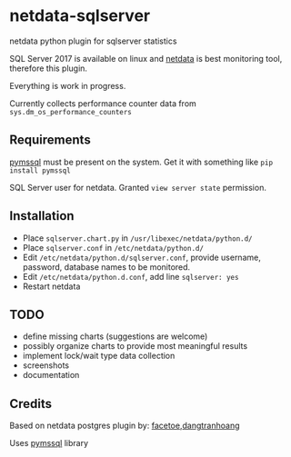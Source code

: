 # netdata-sqlserver
netdata python plugin for sqlserver statistics

SQL Server 2017 is available on linux and [netdata](https://github.com/firehol/netdata) is best monitoring tool, therefore this plugin.

Everything is work in progress.

Currently collects performance counter data from `sys.dm_os_performance_counters`

## Requirements

[pymssql](http://pymssql.org/) must be present on the system. Get it with something like `pip install pymssql`

SQL Server user for netdata. Granted `view server state` permission.

## Installation
* Place `sqlserver.chart.py` in `/usr/libexec/netdata/python.d/`
* Place `sqlserver.conf` in `/etc/netdata/python.d/`
* Edit `/etc/netdata/python.d/sqlserver.conf`, provide username, password, database names to be monitored.
* Edit `/etc/netdata/python.d.conf`, add line `sqlserver: yes`
* Restart netdata

## TODO
* define missing charts (suggestions are welcome)
* possibly organize charts to provide most meaningful results
* implement lock/wait type data collection
* screenshots
* documentation

## Credits
Based on netdata postgres plugin by: [facetoe](https://github.com/facetoe),[dangtranhoang](https://github.com/dangtranhoang)

Uses [pymssql](http://pymssql.org/) library